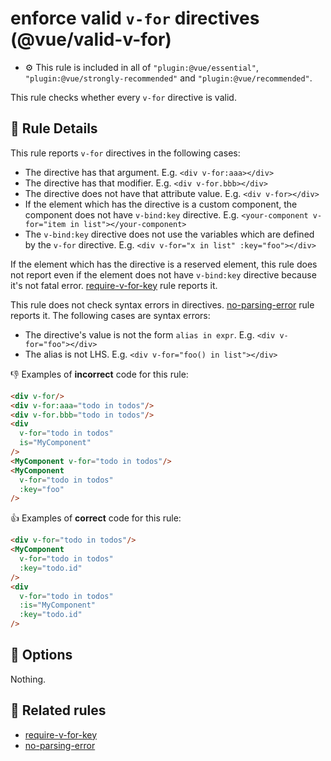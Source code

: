 # enforce valid `v-for` directives (@vue/valid-v-for)

- :gear: This rule is included in all of `"plugin:@vue/essential"`, `"plugin:@vue/strongly-recommended"` and `"plugin:@vue/recommended"`.

This rule checks whether every `v-for` directive is valid.

## :book: Rule Details

This rule reports `v-for` directives in the following cases:

- The directive has that argument. E.g. `<div v-for:aaa></div>`
- The directive has that modifier. E.g. `<div v-for.bbb></div>`
- The directive does not have that attribute value. E.g. `<div v-for></div>`
- If the element which has the directive is a custom component, the component does not have `v-bind:key` directive. E.g. `<your-component v-for="item in list"></your-component>`
- The `v-bind:key` directive does not use the variables which are defined by the `v-for` directive. E.g. `<div v-for="x in list" :key="foo"></div>`

If the element which has the directive is a reserved element, this rule does not report even if the element does not have `v-bind:key` directive because it's not fatal error. [require-v-for-key] rule reports it.

This rule does not check syntax errors in directives. [no-parsing-error] rule reports it.
The following cases are syntax errors:

- The directive's value is not the form `alias in expr`. E.g. `<div v-for="foo"></div>`
- The alias is not LHS. E.g. `<div v-for="foo() in list"></div>`

:-1: Examples of **incorrect** code for this rule:

```html
<div v-for/>
<div v-for:aaa="todo in todos"/>
<div v-for.bbb="todo in todos"/>
<div
  v-for="todo in todos"
  is="MyComponent"
/>
<MyComponent v-for="todo in todos"/>
<MyComponent
  v-for="todo in todos"
  :key="foo"
/>
```

:+1: Examples of **correct** code for this rule:

```html
<div v-for="todo in todos"/>
<MyComponent
  v-for="todo in todos"
  :key="todo.id"
/>
<div
  v-for="todo in todos"
  :is="MyComponent"
  :key="todo.id"
/>
```

## :wrench: Options

Nothing.

## :couple: Related rules

- [require-v-for-key]
- [no-parsing-error]


[require-v-for-key]: require-v-for-key.md
[no-parsing-error]: no-parsing-error.md
